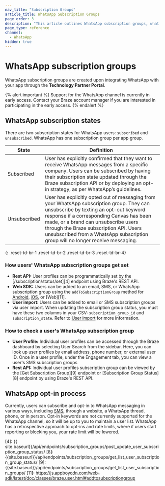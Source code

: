 ```yaml
---
nav_title: "Subscription Groups"
article_title: WhatsApp Subscription Groups
page_order: 3
description: "This article outlines WhatsApp subscription groups, what subscription states are offered, and how subscription groups are set."
page_type: reference
channel:
  - WhatsApp
hidden: true  
---
```


# WhatsApp subscription groups

WhatsApp subscription groups are created upon integrating WhatsApp with your app through the **Technology Partner Portal**.

{% alert important %}
Support for the WhatsApp channel is currently in early access. Contact your Braze account manager if you are interested in participating in the early access.
{% endalert %}

## WhatsApp subscription states

There are two subscription states for WhatsApp users: `subscribed` and `unsubscribed`. WhatsApp has one subscription group per app group.

| State | Definition |
| --- | --- |
| Subscribed | User has explicitly confirmed that they want to receive WhatsApp messages from a specific company. Users can be subscribed by having their subscription state updated through the Braze subscription API or by deploying an opt-in strategy, as per WhatsApp’s guidelines. |
| Unsubscribed | User has explicitly opted out of messaging from your WhatsApp subscription group. They can unsubscribe by texting an opt-out keyword response if a corresponding Canvas has been made, or a brand can unsubscribe users through the Braze subscription API. Users unsubscribed from a WhatsApp subscription group will no longer receive messaging. |
{: .reset-td-br-1 .reset-td-br-2 .reset-td-br-3  .reset-td-br-4}

### How users' WhatsApp subscription groups get set 

- **Rest API:** User profiles can be programmatically set by the [/subscription/status/set][4] endpoint using Braze's REST API.
- **Web SDK:** Users can be added to an email, SMS, or WhatsApp subscription group using the `addToSubscriptionGroup` method for [Android](https://appboy.github.io/appboy-android-sdk/javadocs/com/braze/BrazeUser.html#addToSubscriptionGroup-java.lang.String-), [iOS](https://appboy.github.io/appboy-ios-sdk/docs/interface_a_b_k_user.html#a74092a50fcda364bb159013d0222e287), or [Web][11].
- **User import**: Users can be added to email or SMS subscription groups via user import. When updating the subscription group status, you must have these two columns in your CSV: `subscription_group_id` and `subscription_state`. Refer to [User import]({{site.baseurl}}/user_guide/data_and_analytics/user_data_collection/user_import/#updating-subscription-group-status) for more information.

### How to check a user's WhatsApp subscription group

- **User Profile:** Individual user profiles can be accessed through the Braze dashboard by selecting User Search from the sidebar. Here, you can look up user profiles by email address, phone number, or external user ID. Once in a user profile, under the Engagement tab, you can view a user's SMS subscription groups. 
- **Rest API:** Individual user profiles subscription group can be viewed by the [Get Subscription Group][9] endpoint or [Subscription Group Status][8] endpoint by using Braze's REST API. 

## WhatsApp opt-in process

Currently, users can subscribe and opt-in to WhatsApp messaging in various ways, including [SMS](https://github.com/braze-inc/in-app-message-templates/tree/master/braze-templates/4-sms-capture-modal), through a website, a WhatsApp thread, phone, or in person. Opt-in keywords are not currently supported for the WhatsApp channel, so it will be up to you to maintain a user list. WhatsApp has a retrospective approach to opt-ins and rate limits, where if users start reporting or blocking you, your rate limit will be lowered. 


[4]: {{ site.baseurl}}/api/endpoints/subscription_groups/post_update_user_subscription_group_status/
[8]: {{site.baseurl}}/api/endpoints/subscription_groups/get_list_user_subscription_group_status/
[9]: {{site.baseurl}}/api/endpoints/subscription_groups/get_list_user_subscription_groups/
[11]: https://js.appboycdn.com/web-sdk/latest/doc/classes/braze.user.html#addtosubscriptiongroup
